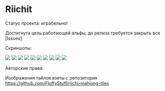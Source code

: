 # Riichit

Статус проекта: играбельно!

Достигнута цель работающей альфы, до релиза требуется закрыть все [Issues].

Скриншоты:

<img src="https://i.imgur.com/aS7Ak09.jpg">

<img src="https://i.imgur.com/zmYg0kD.jpg">

<img src="https://i.imgur.com/WZeWxWl.jpg">

<img src="https://i.imgur.com/8CHryM8.jpg">

<img src="https://i.imgur.com/ZAro2tt.jpg">

<img src="https://i.imgur.com/Iiww8NW.jpg">

<img src="https://i.imgur.com/jOsBe1i.jpg">

<img src="https://i.imgur.com/5ZAvdvK.jpg">

<img src="https://i.imgur.com/MQFuTEa.jpg">

<img src="https://i.imgur.com/p4E4FAh.jpg">

Авторские права:

Изображения тайлов взяты с репозитория https://github.com/FluffyStuff/riichi-mahjong-tiles